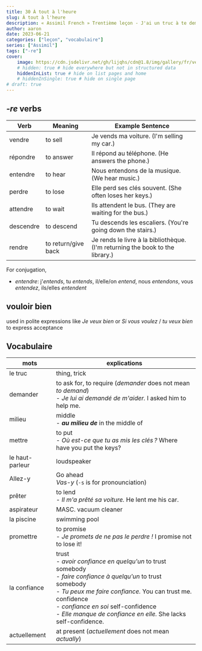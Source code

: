 ```yaml
---
title: 30 À tout à l'heure
slug: À tout à l'heure
description: « Assimil French » Trentième leçon - J'ai un truc à te demander...
author: aaron
date: 2023-06-21
categories: ["leçon", "vocabulaire"]
series: ["Assimil"]
tags: ["-re"]
cover: 
    image: https://cdn.jsdelivr.net/gh/lijqhs/cdn@1.8/img/gallery/fr/veronica-reverse-pT6Wo9tQb7A-unsplash.jpg
    # hidden: true # hide everywhere but not in structured data
    hiddenInList: true # hide on list pages and home
    # hiddenInSingle: true # hide on single page
# draft: true
---
```


## *-re* verbs

| Verb      | Meaning                     | Example Sentence                                   |
|-----------|-----------------------------|----------------------------------------------------|
| vendre    | to sell                     | Je vends ma voiture. (I'm selling my car.)        |
| répondre  | to answer                   | Il répond au téléphone. (He answers the phone.)    |
| entendre  | to hear                     | Nous entendons de la musique. (We hear music.)    |
| perdre    | to lose                     | Elle perd ses clés souvent. (She often loses her keys.) |
| attendre  | to wait                     | Ils attendent le bus. (They are waiting for the bus.) |
| descendre | to descend                  | Tu descends les escaliers. (You're going down the stairs.) |
| rendre    | to return/give back         | Je rends le livre à la bibliothèque. (I'm returning the book to the library.) |

For conjugation,

- *entendre*: j'*entends*, tu *entends*, il/elle/on *entend*, nous *entendons*, vous *entendez*, ils/elles *entendent*

## vouloir bien

used in polite expressions like *Je veux bien* or *Si vous voulez* / *tu veux bien* to express acceptance 


## Vocabulaire

| mots | explications |
| ---- | ---- |
| le truc | thing, trick |
| demander | to ask for, to require (*demander* does not mean *to demand*) <br> - *Je lui ai demandé de m'aider.* I asked him to help me. |
| milieu | middle <br> - ***au milieu de*** in the middle of |
| mettre | to put <br> - *Où est-ce que tu as mis les clés ?* Where have you put the keys? |
| le haut-parleur | loudspeaker |
| Allez-y | Go ahead <br> *Vas-y* (`-s` is for pronounciation) |
| prêter | to lend <br> - *Il m'a prêté sa voiture.* He lent me his car. |
| aspirateur | MASC. vacuum cleaner |
| la piscine | swimming pool |
| promettre | to promise <br> - *Je promets de ne pas le perdre !* I promise not to lose it! | 
| la confiance | trust <br> - *avoir confiance en quelqu'un* to trust somebody <br> - *faire confiance à quelqu'un* to trust somebody <br> - *Tu peux me faire confiance.* You can trust me. <br> confidence <br> - *confiance en soi* self-confidence <br> - *Elle manque de confiance en elle.* She lacks self-confidence. |
| actuellement | at present (*actuellement* does not mean *actually*) |